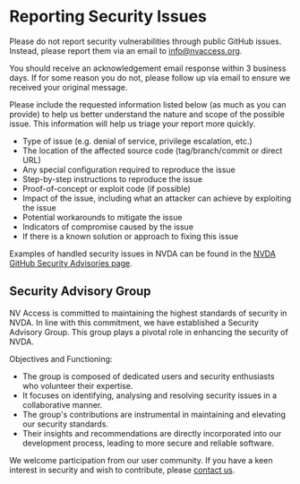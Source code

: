 # Reporting Security Issues

Please do not report security vulnerabilities through public GitHub issues.
Instead, please report them via an email to info@nvaccess.org.

You should receive an acknowledgement email response within 3 business days.
If for some reason you do not, please follow up via email to ensure we received your original message. 

Please include the requested information listed below (as much as you can provide) to help us better understand the nature and scope of the possible issue.
This information will help us triage your report more quickly.

* Type of issue (e.g. denial of service, privilege escalation, etc.)
* The location of the affected source code (tag/branch/commit or direct URL)
* Any special configuration required to reproduce the issue
* Step-by-step instructions to reproduce the issue
* Proof-of-concept or exploit code (if possible)
* Impact of the issue, including what an attacker can achieve by exploiting the issue
* Potential workarounds to mitigate the issue
* Indicators of compromise caused by the issue
* If there is a known solution or approach to fixing this issue

Examples of handled security issues in NVDA can be found in the [NVDA GitHub Security Advisories page](https://github.com/nvaccess/nvda/security/advisories).

## Security Advisory Group

NV Access is committed to maintaining the highest standards of security in NVDA. In line with this commitment, we have established a Security Advisory Group. This group plays a pivotal role in enhancing the security of NVDA.

Objectives and Functioning:

* The group is composed of dedicated users and security enthusiasts who volunteer their expertise.
* It focuses on identifying, analysing and resolving security issues in a collaborative manner.
* The group's contributions are instrumental in maintaining and elevating our security standards.
* Their insights and recommendations are directly incorporated into our development process, leading to more secure and reliable software.

We welcome participation from our user community. If you have a keen interest in security and wish to contribute, please [contact us](mailto:info@nvaccess.org).
